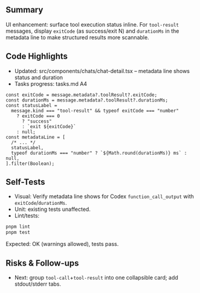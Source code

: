 ## Summary

UI enhancement: surface tool execution status inline. For `tool-result` messages, display `exitCode` (as success/exit N) and `durationMs` in the metadata line to make structured results more scannable.

## Code Highlights

- Updated: src/components/chats/chat-detail.tsx – metadata line shows status and duration
- Tasks progress: tasks.md A4

```tsx
const exitCode = message.metadata?.toolResult?.exitCode;
const durationMs = message.metadata?.toolResult?.durationMs;
const statusLabel =
  message.kind === "tool-result" && typeof exitCode === "number"
    ? exitCode === 0
      ? "success"
      : `exit ${exitCode}`
    : null;
const metadataLine = [
  /* ... */
  statusLabel,
  typeof durationMs === "number" ? `${Math.round(durationMs)} ms` : null,
].filter(Boolean);
```

## Self-Tests

- Visual: Verify metadata line shows for Codex `function_call_output` with `exitCode`/`durationMs`.
- Unit: existing tests unaffected.
- Lint/tests:

```bash
pnpm lint
pnpm test
```

Expected: OK (warnings allowed), tests pass.

## Risks & Follow-ups

- Next: group `tool-call`+`tool-result` into one collapsible card; add stdout/stderr tabs.
